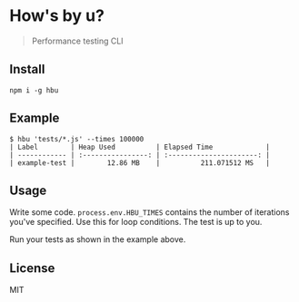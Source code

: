 # How's by u?

> Performance testing CLI

## Install

```
npm i -g hbu
```

## Example

```
$ hbu 'tests/*.js' --times 100000
| Label        | Heap Used          | Elapsed Time             |
| ------------ | :----------------: | :----------------------: |
| example-test |        12.86 MB    |          211.071512 MS   |
```

## Usage

Write some code. `process.env.HBU_TIMES` contains the number of iterations
you've specified. Use this for loop conditions. The test is up to you.

Run your tests as shown in the example above.

## License

MIT
